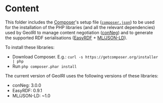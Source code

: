 # Content

This folder includes the [Composer](https://getcomposer.org/)'s setup file ([`composer.json`](./composer.json)) to be used for the installation of the PHP libraries (and all the relevant dependencies) used by GeoIRI to manage content negotiation ([conNeg](https://github.com/ptlis/conneg)) and to generate the supported RDF serialisations ([EasyRDF](http://www.easyrdf.org/) + [ML/JSON-LD](https://github.com/lanthaler/JsonLD)).

To install these libraries:

* Download Composer. E.g.: `curl -s https://getcomposer.org/installer | php`
* Run `php composer.phar install`

The current version of GeoIRI uses the following versions of these libraries:

* conNeg: 3.0.0
* EasyRDF: 0.9.1
* ML/JSON-LD: ~1.0
